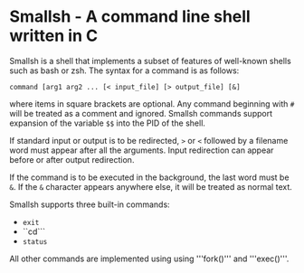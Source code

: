 # Smallsh - A command line shell written in C

Smallsh is a shell that implements a subset of features of well-known shells such as bash or zsh. The syntax for a command is as follows:
```
command [arg1 arg2 ... [< input_file] [> output_file] [&]
```
where items in square brackets are optional. Any command beginning with ```#``` will be treated as a comment and ignored. Smallsh commands support expansion of the variable ```$$``` into the PID of the shell.

If standard input or output is to be redirected, ```>``` or ```<``` followed by a filename word must appear after all the arguments. Input redirection can appear before or after output redirection.

If the command is to be executed in the background, the last word must be ```&```. If the ```&``` character appears anywhere else, it will be treated as normal text.

Smallsh supports three built-in commands:
* ```exit```
* ``cd```
* ```status```

All other commands are implemented using using '''fork()''' and '''exec()'''.
